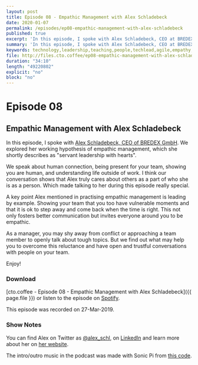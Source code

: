 ```yaml
---
layout: post
title: Episode 08 - Empathic Management with Alex Schladebeck
date: 2020-01-07
permalink: /episodes/ep08-empathic-management-with-alex-schladebeck
published: true
excerpt: 'In this episode, I spoke with Alex Schladebeck, CEO at BREDEX GmbH, explored her working hypothesis of empathic management, which she shortly describes as "servant leadership with hearts".'
summary: 'In this episode, I spoke with Alex Schladebeck, CEO at BREDEX GmbH, explored her working hypothesis of empathic management, which she shortly describes as "servant leadership with hearts".'
keywords: technology,leadership,teaching,people,techlead,agile,empathy,empathicmanagement,management,sympathy
file: http://files.cto.coffee/ep08-empathic-management-with-alex-schladebeck/cto.coffee__ep08.mp3
duration: "34:10"
length: "49220802"
explicit: "no"
block: "no"
---
```


# Episode 08
## Empathic Management with Alex Schladebeck

In this episode, I spoke with [Alex Schladebeck, CEO of BREDEX GmbH][@alex_schl]. We explored her working hypothesis of
empathic management, which she shortly describes as "servant leadership with hearts".

We speak about human connection, being present for your team, showing you are human, and understanding life outside of
work. I think our conversation shows that Alex truly cares about others as a part of who she is as a person. Which made
talking to her during this episode really special.

A key point Alex mentioned in practising empathic management is leading by example. Showing your team that you too have
vulnerable moments and that it is ok to step away and come back when the time is right. This not only fosters better
communication but invites everyone around you to be empathic.

As a manager, you may shy away from conflict or approaching a team member to openly talk about tough topics. But we
find out what may help you to overcome this reluctance and have open and trustful conversations with people on your
team.

Enjoy!


### Download

[cto.coffee - Episode 08 - Empathic Management with Alex Schladebeck]({{ page.file }}) or listen to the episode on [Spotify][spotify-show].

This episode was recorded on 27-Mar-2019.


### Show Notes

You can find Alex on Twitter as [@alex_schl][@alex_schl], on [LinkedIn][linkedin] and learn more about her on [her
website][alex_website].

The intro/outro music in the podcast was made with Sonic Pi from [this code][intro-music].

[contact]: /contact/
[@alex_schl]: https://twitter.com/alex_schl
[alex_website]: http://www.schladebeck.de/
[linkedin]: https://linkedin.com/in/alexandraschladebeck
[intro-music]: https://github.com/benjmin-r/music/blob/master/2017-12-04_cto.coffee-intro.rb
[spotify-show]: https://open.spotify.com/episode/5IBnJQ0C8yvu22kCgMmQs0
